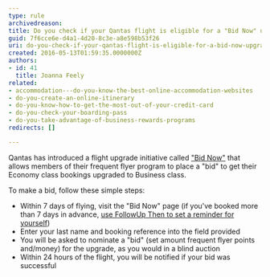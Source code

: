 ```yaml
---
type: rule
archivedreason: 
title: Do you check if your Qantas flight is eligible for a "Bid Now" upgrade?
guid: 7f6cce6e-d4a1-4d20-8c3e-a8e598b53f26
uri: do-you-check-if-your-qantas-flight-is-eligible-for-a-bid-now-upgrade
created: 2016-05-13T01:59:35.0000000Z
authors:
- id: 41
  title: Joanna Feely
related:
- accommodation---do-you-know-the-best-online-accommodation-websites
- do-you-create-an-online-itinerary
- do-you-know-how-to-get-the-most-out-of-your-credit-card
- do-you-check-your-boarding-pass
- do-you-take-advantage-of-business-rewards-programs
redirects: []

---
```


Qantas has introduced a flight upgrade initiative called ["Bid Now"](http&#58;//www.qantas.com/travel/airlines/upgrade/global/en) that allows members of their frequent flyer program to place a "bid" to get their Economy class bookings upgraded to Business class. 



To make a bid, follow these simple steps:

<!--endintro-->

* Within 7 days of flying, visit the "Bid Now" page (if you've booked more than 7 days in advance, [use FollowUp Then to set a reminder for yourself](/_layouts/15/FIXUPREDIRECT.ASPX?WebId=3dfc0e07-e23a-4cbb-aac2-e778b71166a2&amp;TermSetId=07da3ddf-0924-4cd2-a6d4-a4809ae20160&amp;TermId=aa8c8dd3-1cd7-414c-b13e-d1a225e05ef0))
* Enter your last name and booking reference into the field provided
* You will be asked to nominate a "bid" (set amount frequent flyer points and/money) for the upgrade, as you would in a blind auction
* Within 24 hours of the flight, you will be notified if your bid was successful
